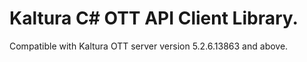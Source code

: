 # Kaltura C# OTT API Client Library.
Compatible with Kaltura OTT server version 5.2.6.13863 and above.
